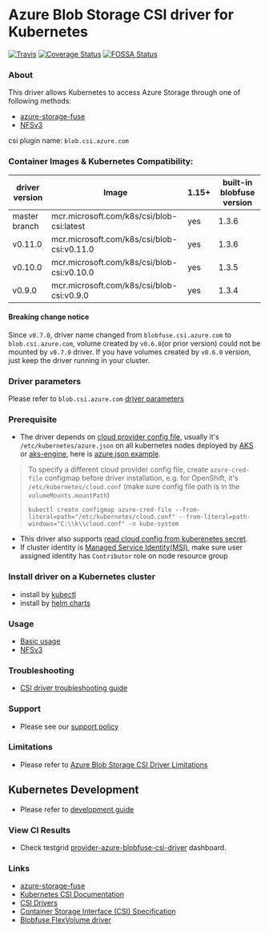 # Azure Blob Storage CSI driver for Kubernetes
[![Travis](https://travis-ci.org/kubernetes-sigs/blob-csi-driver.svg)](https://travis-ci.org/kubernetes-sigs/blob-csi-driver)
[![Coverage Status](https://coveralls.io/repos/github/kubernetes-sigs/blob-csi-driver/badge.svg?branch=master)](https://coveralls.io/github/kubernetes-sigs/blob-csi-driver?branch=master)
[![FOSSA Status](https://app.fossa.io/api/projects/git%2Bgithub.com%2Fkubernetes-sigs%2Fblob-csi-driver.svg?type=shield)](https://app.fossa.io/projects/git%2Bgithub.com%2Fkubernetes-sigs%2Fblob-csi-driver?ref=badge_shield)

### About
This driver allows Kubernetes to access Azure Storage through one of following methods:
 - [azure-storage-fuse](https://github.com/Azure/azure-storage-fuse)
 - [NFSv3](https://docs.microsoft.com/en-us/azure/storage/blobs/network-file-system-protocol-support)

csi plugin name: `blob.csi.azure.com`

### Container Images & Kubernetes Compatibility:
|driver version  |Image                                      | 1.15+  | built-in blobfuse version |
|----------------|-------------------------------------------|--------|---------------------------|
|master branch   |mcr.microsoft.com/k8s/csi/blob-csi:latest  | yes    | 1.3.6                     |
|v0.11.0         |mcr.microsoft.com/k8s/csi/blob-csi:v0.11.0 | yes    | 1.3.6                     |
|v0.10.0         |mcr.microsoft.com/k8s/csi/blob-csi:v0.10.0 | yes    | 1.3.5                     |
|v0.9.0          |mcr.microsoft.com/k8s/csi/blob-csi:v0.9.0  | yes    | 1.3.4                     |

#### Breaking change notice
Since `v0.7.0`, driver name changed from `blobfuse.csi.azure.com` to `blob.csi.azure.com`, volume created by `v0.6.0`(or prior version) could not be mounted by `v0.7.0` driver. If you have volumes created by `v0.6.0` version, just keep the driver running in your cluster.

### Driver parameters
Please refer to `blob.csi.azure.com` [driver parameters](./docs/driver-parameters.md)

### Prerequisite
 - The driver depends on [cloud provider config file](https://github.com/kubernetes/cloud-provider-azure/blob/master/docs/cloud-provider-config.md), usually it's `/etc/kubernetes/azure.json` on all kubernetes nodes deployed by [AKS](https://docs.microsoft.com/en-us/azure/aks/) or [aks-engine](https://github.com/Azure/aks-engine), here is [azure.json example](./deploy/example/azure.json).
 > To specify a different cloud provider config file, create `azure-cred-file` configmap before driver installation, e.g. for OpenShift, it's `/etc/kubernetes/cloud.conf` (make sure config file path is in the `volumeMounts.mountPath`)
 > ```console
 > kubectl create configmap azure-cred-file --from-literal=path="/etc/kubernetes/cloud.conf" --from-literal=path-windows="C:\\k\\cloud.conf" -n kube-system
 > ```
 - This driver also supports [read cloud config from kuberenetes secret](./docs/read-from-secret.md).
 - If cluster identity is [Managed Service Identity(MSI)](https://docs.microsoft.com/en-us/azure/aks/use-managed-identity), make sure user assigned identity has `Contributor` role on node resource group

### Install driver on a Kubernetes cluster
 - install by [kubectl](./docs/install-blob-csi-driver.md)
 - install by [helm charts](./charts)

### Usage
 - [Basic usage](./deploy/example/e2e_usage.md)
 - [NFSv3](./deploy/example/nfs)
 
### Troubleshooting
 - [CSI driver troubleshooting guide](./docs/csi-debug.md)

### Support
 - Please see our [support policy][support-policy]

### Limitations
 - Please refer to [Azure Blob Storage CSI Driver Limitations](./docs/limitations.md)

## Kubernetes Development
 - Please refer to [development guide](./docs/csi-dev.md)

### View CI Results
 - Check testgrid [provider-azure-blobfuse-csi-driver](https://testgrid.k8s.io/provider-azure-blobfuse-csi-driver) dashboard.

### Links
 - [azure-storage-fuse](https://github.com/Azure/azure-storage-fuse)
 - [Kubernetes CSI Documentation](https://kubernetes-csi.github.io/docs/)
 - [CSI Drivers](https://github.com/kubernetes-csi/drivers)
 - [Container Storage Interface (CSI) Specification](https://github.com/container-storage-interface/spec)
 - [Blobfuse FlexVolume driver](https://github.com/Azure/kubernetes-volume-drivers/tree/master/flexvolume/blobfuse)

[support-policy]: support.md

